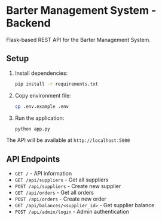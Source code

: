 # Barter Management System - Backend

Flask-based REST API for the Barter Management System.

## Setup

1. Install dependencies:
   ```bash
   pip install -r requirements.txt
   ```

2. Copy environment file:
   ```bash
   cp .env.example .env
   ```

3. Run the application:
   ```bash
   python app.py
   ```

The API will be available at `http://localhost:5000`

## API Endpoints

- `GET /` - API information
- `GET /api/suppliers` - Get all suppliers
- `POST /api/suppliers` - Create new supplier
- `GET /api/orders` - Get all orders
- `POST /api/orders` - Create new order
- `GET /api/balances/<supplier_id>` - Get supplier balance
- `POST /api/admin/login` - Admin authentication